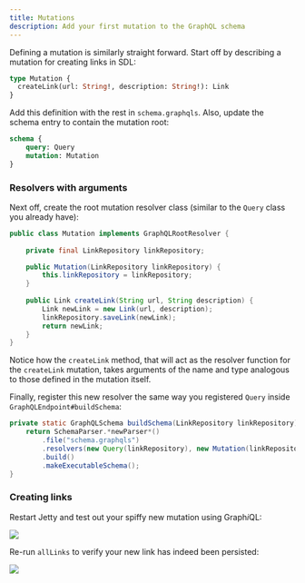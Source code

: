 ```yaml
---
title: Mutations
description: Add your first mutation to the GraphQL schema
---
```


Defining a mutation is similarly straight forward. Start off by describing a mutation for creating links in SDL:

```graphql
type Mutation {
  createLink(url: String!, description: String!): Link
}
```

Add this definition with the rest in `schema.graphqls`. Also, update the schema entry to contain the mutation root:


```graphql
schema {
    query: Query
    mutation: Mutation
}
```

### Resolvers with arguments

Next off, create the root mutation resolver class (similar to the `Query` class you already have):

```java
public class Mutation implements GraphQLRootResolver {
    
    private final LinkRepository linkRepository;

    public Mutation(LinkRepository linkRepository) {
        this.linkRepository = linkRepository;
    }
    
    public Link createLink(String url, String description) {
        Link newLink = new Link(url, description);
        linkRepository.saveLink(newLink);
        return newLink;
    }
}
```

Notice how the `createLink` method, that will act as the resolver function for the `createLink` mutation, takes arguments of the name and type analogous to those defined in the mutation itself.

Finally, register this new resolver the same way you registered `Query` inside `GraphQLEndpoint#buildSchema`:

```java
private static GraphQLSchema buildSchema(LinkRepository linkRepository) {
    return SchemaParser.*newParser*()
        .file("schema.graphqls")
        .resolvers(new Query(linkRepository), new Mutation(linkRepository))
        .build()
        .makeExecutableSchema();
}
```

### Creating links

Restart Jetty and test out your spiffy new mutation using Graph*i*QL:

![](http://i.imgur.com/6l8HrQq.png)

Re-run `allLinks` to verify your new link has indeed been persisted:

![](http://i.imgur.com/X6pD0t0.png)

